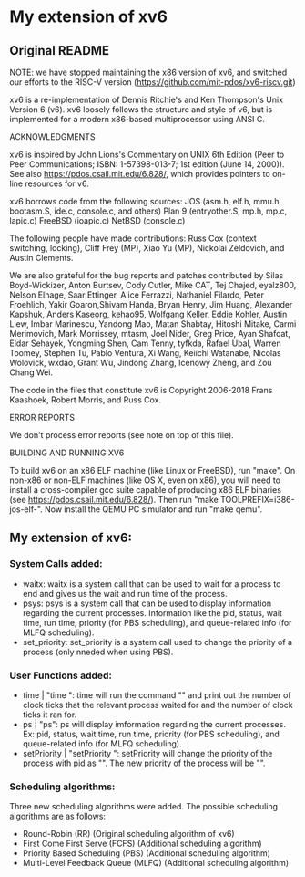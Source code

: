 # My extension of xv6

## Original README
NOTE: we have stopped maintaining the x86 version of xv6, and switched
our efforts to the RISC-V version
(https://github.com/mit-pdos/xv6-riscv.git)

xv6 is a re-implementation of Dennis Ritchie's and Ken Thompson's Unix
Version 6 (v6).  xv6 loosely follows the structure and style of v6,
but is implemented for a modern x86-based multiprocessor using ANSI C.

ACKNOWLEDGMENTS

xv6 is inspired by John Lions's Commentary on UNIX 6th Edition (Peer
to Peer Communications; ISBN: 1-57398-013-7; 1st edition (June 14,
2000)). See also https://pdos.csail.mit.edu/6.828/, which
provides pointers to on-line resources for v6.

xv6 borrows code from the following sources:
    JOS (asm.h, elf.h, mmu.h, bootasm.S, ide.c, console.c, and others)
    Plan 9 (entryother.S, mp.h, mp.c, lapic.c)
    FreeBSD (ioapic.c)
    NetBSD (console.c)

The following people have made contributions: Russ Cox (context switching,
locking), Cliff Frey (MP), Xiao Yu (MP), Nickolai Zeldovich, and Austin
Clements.

We are also grateful for the bug reports and patches contributed by Silas
Boyd-Wickizer, Anton Burtsev, Cody Cutler, Mike CAT, Tej Chajed, eyalz800,
Nelson Elhage, Saar Ettinger, Alice Ferrazzi, Nathaniel Filardo, Peter
Froehlich, Yakir Goaron,Shivam Handa, Bryan Henry, Jim Huang, Alexander
Kapshuk, Anders Kaseorg, kehao95, Wolfgang Keller, Eddie Kohler, Austin
Liew, Imbar Marinescu, Yandong Mao, Matan Shabtay, Hitoshi Mitake, Carmi
Merimovich, Mark Morrissey, mtasm, Joel Nider, Greg Price, Ayan Shafqat,
Eldar Sehayek, Yongming Shen, Cam Tenny, tyfkda, Rafael Ubal, Warren
Toomey, Stephen Tu, Pablo Ventura, Xi Wang, Keiichi Watanabe, Nicolas
Wolovick, wxdao, Grant Wu, Jindong Zhang, Icenowy Zheng, and Zou Chang Wei.

The code in the files that constitute xv6 is
Copyright 2006-2018 Frans Kaashoek, Robert Morris, and Russ Cox.

ERROR REPORTS

We don't process error reports (see note on top of this file).

BUILDING AND RUNNING XV6

To build xv6 on an x86 ELF machine (like Linux or FreeBSD), run
"make". On non-x86 or non-ELF machines (like OS X, even on x86), you
will need to install a cross-compiler gcc suite capable of producing
x86 ELF binaries (see https://pdos.csail.mit.edu/6.828/).
Then run "make TOOLPREFIX=i386-jos-elf-". Now install the QEMU PC
simulator and run "make qemu".

## My extension of xv6:
### System Calls added:
- waitx: waitx is a system call that can be used to wait for a process to end and gives us the wait and run time of the process.
- psys: psys is a system call that can be used to display information regarding the current processes. Information like the pid, status, wait time, run time, priority (for PBS scheduling), and queue-related info (for MLFQ scheduling).
- set_priority: set_priority is a system call used to change the priority of a process (only nneded when using PBS).

### User Functions added:
- time | "time <command>": time will run the command "<command>" and print out the number of clock ticks that the relevant process waited for and the number of clock ticks it ran for.
- ps | "ps": ps will display imformation regarding the current processes. Ex: pid, status, wait time, run time, priority (for PBS scheduling), and queue-related info (for MLFQ scheduling).
- setPriority | "setPriority <priority> <pid>": setPriority will change the priority of the process with pid as "<pid>". The new priority of the process will be "<priority>".

### Scheduling algorithms:
Three new scheduling algorithms were added. The possible scheduling algorithms are as follows:
- Round-Robin (RR) (Original scheduling algorithm of xv6)
- First Come First Serve (FCFS) (Additional scheduling algorithm)
- Priority Based Scheduling (PBS) (Additional scheduling algorithm)
- Multi-Level Feedback Queue (MLFQ) (Additional scheduling algorithm)

